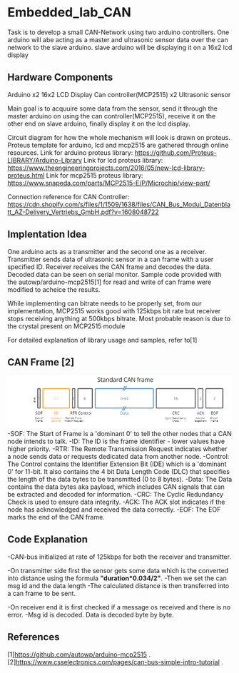 # Embedded_lab_CAN

Task is to develop a small CAN-Network using two arduino controllers. One arduino will abe acting as a master and ultrasonic sensor data over the can network to the slave arduino. slave arduino will be displaying it on a 16x2 lcd display


## Hardware Components

Arduino x2
16x2 LCD Display
Can controller(MCP2515) x2
Ultrasonic sensor

Main goal is to acquuire some data from the sensor, send it through the master arduino on using the can controller(MCP2515), receive it on the other end on slave arduino, finally display it on the lcd display.

Circuit diagram for how the whole mechanism will look is drawn on proteus.
Proteus template for arduino, lcd and mcp2515 are gathered through online resources.
Link for arduino proteus library: https://github.com/Proteus-LIBRARY/Arduino-Library
Link for lcd proteus library: https://www.theengineeringprojects.com/2016/05/new-lcd-library-proteus.html
Link for mcp2515 proteus library: https://www.snapeda.com/parts/MCP2515-E/P/Microchip/view-part/

Connection reference for CAN Controller: https://cdn.shopify.com/s/files/1/1509/1638/files/CAN_Bus_Modul_Datenblatt_AZ-Delivery_Vertriebs_GmbH.pdf?v=1608048722

## Implentation Idea

One arduino acts as a transmitter and the second one as a receiver. Transmitter sends data of ultrasonic sensor in a can frame with a user specified ID. Receiver receives the CAN frame and decodes the data. Decoded data can be seen on serial monitor.
Sample code provided with the autowp/arduino-mcp2515[1] for read and write of can frame were modified to acheice the results.

While implementing can bitrate needs to be properly set, from our implementation, MCP2515 works good with 125kbps bit rate but receiver stops receiving anything at 500kbps bitrate. Most probable reason is due to the crystal present on MCP2515 module

For detailed explanation of library usage and samples, refer to[1]

## CAN Frame [2]

![CAN Frame](/assets/images/can_frame.png)
-SOF: The Start of Frame is a 'dominant 0' to tell the other nodes that a CAN node intends to talk.
-ID: The ID is the frame identifier - lower values have higher priority.
-RTR: The Remote Transmission Request indicates whether a node sends data or requests dedicated data from another node.
-Control: The Control contains the Identifier Extension Bit (IDE) which is a 'dominant 0' for 11-bit. It also contains the 4 bit Data Length Code (DLC) that specifies the length of the data bytes to be transmitted (0 to 8 bytes).
-Data: The Data contains the data bytes aka payload, which includes CAN signals that can be extracted and decoded for information.
-CRC: The Cyclic Redundancy Check is used to ensure data integrity.
-ACK: The ACK slot indicates if the node has acknowledged and received the data correctly.
-EOF: The EOF marks the end of the CAN frame.

## Code Explanation

-CAN-bus initialized at rate of 125kbps for both the receiver and transmitter.

-On transmitter side first the sensor gets some data which is the converted into distance using the formula  **"duration*0.034/2"**.
-Then we set the can msg id and the data length
-The calculated distance is then transferred into a can frame to be sent. 

-On receiver end it is first checked if a message os received and there is no error.
-Msg id is decoded. Data is decoded byte by byte.

## References

 [1]https://github.com/autowp/arduino-mcp2515 .
 [2]https://www.csselectronics.com/pages/can-bus-simple-intro-tutorial .
 
